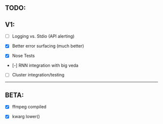 ## TODO:

## V1:

- [ ] Logging vs. Stdio (API alerting)

- [x] Better error surfacing (much better)

- [x] Nose Tests

- [-] RNN integration with big veda

- [ ] Cluster integration/testing

---

## BETA:

- [x] ffmpeg compiled

- [x] kwarg lower()


